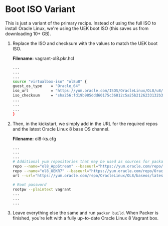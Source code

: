 # Boot ISO Variant

This is just a variant of the primary recipe. Instead of using the full ISO to install Oracle Linux, we're using the UEK boot ISO (this saves us from downloading 10+ GB).

1. Replace the ISO and checksum with the values to match the UEK boot ISO.

    **Filename:** vagrant-ol8.pkr.hcl

    ```bash
    ...
    ...
    ...
    source "virtualbox-iso" "ol8u8" {
    guest_os_type    = "Oracle_64"
    iso_url          = "https://yum.oracle.com/ISOS/OracleLinux/OL8/u8/x86_64/x86_64-boot-uek.iso"
    iso_checksum     = "sha256:fd19b985ddd60175c36812c5a25b2126233132b399b5ee3351e13f64e5dbe7c5"
    ...
    ...
    ...
    }
    ```

2. Then, in the kickstart, we simply add in the URL for the required repos and the latest Oracle Linux 8 base OS channel.

    **Filename:** ol8-ks.cfg

    ```bash
    ...
    ...
    ...
    # Additional yum repositories that may be used as sources for package installation.
    repo --name="ol8_AppStream" --baseurl="https://yum.oracle.com/repo/OracleLinux/OL8/appstream/x86_64/"
    repo --name="ol8_UEKR7" --baseurl="https://yum.oracle.com/repo/OracleLinux/OL8/UEKR7/x86_64/"
    url --url="https://yum.oracle.com/repo/OracleLinux/OL8/baseos/latest/x86_64"

    # Root password
    rootpw --plaintext vagrant
    ...
    ...
    ...
    ```

3. Leave everything else the same and run `packer build`. When Packer is finished, you're left with a fully up-to-date Oracle Linux 8 Vagrant box.
